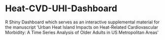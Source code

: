 # Heat-CVD-UHI-Dashboard
R Shiny Dashboard which serves as an interactive supplemental material for the manuscript 'Urban Heat Island Impacts on Heat-Related Cardiovascular Morbidity: A Time Series Analysis of Older Adults in US Metropolitan Areas' 
